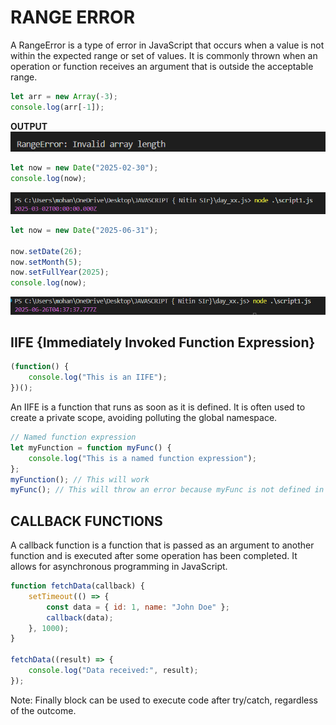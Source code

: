 # RANGE ERROR

A RangeError is a type of error in JavaScript that occurs when a value is not within the expected range or set of values. It is commonly thrown when an operation or function receives an argument that is outside the acceptable range.

``` javascript
let arr = new Array(-3);
console.log(arr[-1]);
```

**OUTPUT**
![alt text](image.png)

```javascript
let now = new Date("2025-02-30");
console.log(now);
```

![alt text](image-1.png)

```javascript
let now = new Date("2025-06-31");

now.setDate(26);
now.setMonth(5);
now.setFullYear(2025);
console.log(now);
```

![alt text]({7D446B0E-1FEF-4DAA-B3EA-A2897A064038}.png)

## IIFE {Immediately Invoked Function Expression}

```javascript
(function() {
    console.log("This is an IIFE");
})();
```

An IIFE is a function that runs as soon as it is defined. It is often used to create a private scope, avoiding polluting the global namespace.

```javascript
// Named function expression
let myFunction = function myFunc() {
    console.log("This is a named function expression");
};
myFunction(); // This will work
myFunc(); // This will throw an error because myFunc is not defined in the global scope
```

## CALLBACK FUNCTIONS

A callback function is a function that is passed as an argument to another function and is executed after some operation has been completed. It allows for asynchronous programming in JavaScript.

```javascript
function fetchData(callback) {
    setTimeout(() => {
        const data = { id: 1, name: "John Doe" };
        callback(data);
    }, 1000);
}

fetchData((result) => {
    console.log("Data received:", result);
});
```

Note: Finally block can be used to execute code after try/catch, regardless of the outcome.

